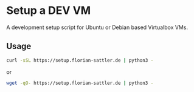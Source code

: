 # Setup a DEV VM

A development setup script for Ubuntu or Debian based Virtualbox VMs.

## Usage

```bash
curl -sSL https://setup.florian-sattler.de | python3 -
```

or

```bash
wget -qO- https://setup.florian-sattler.de | python3 -
```
